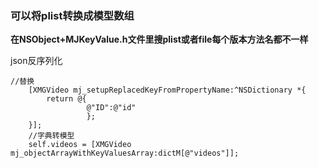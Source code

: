 ###  可以将plist转换成模型数组
**在NSObject+MJKeyValue.h文件里搜plist或者file每个版本方法名都不一样**

json反序列化
```
//替换
    [XMGVideo mj_setupReplacedKeyFromPropertyName:^NSDictionary *{
        return @{
                 @"ID":@"id"
                 };
    }];
    //字典转模型
    self.videos = [XMGVideo mj_objectArrayWithKeyValuesArray:dictM[@"videos"]];
```
